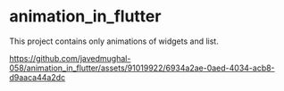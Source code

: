 # animation_in_flutter
 This project contains only animations of widgets and list. 


https://github.com/javedmughal-058/animation_in_flutter/assets/91019922/6934a2ae-0aed-4034-acb8-d9aaca44a2dc

